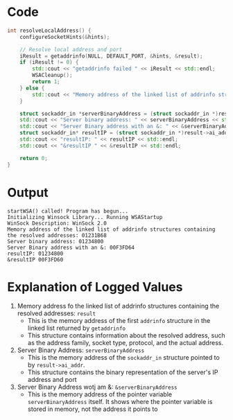 
# Code 
```C++
int resolveLocalAddress() {
    configureSocketHints(&hints);

    // Resolve local address and port
    iResult = getaddrinfo(NULL, DEFAULT_PORT, &hints, &result);
    if (iResult != 0) {
        std::cout << "getaddrinfo failed " << iResult << std::endl;
        WSACleanup();
        return 1;
    } else {
        std::cout << "Memory address of the linked list of addrinfo structures containing the resolved addresses: " << result << std::endl;
    }

    struct sockaddr_in *serverBinaryAddress = (struct sockaddr_in *)result->ai_addr;
    std::cout << "Server binary address: " << serverBinaryAddress << std::endl;
    std::cout << "Server Binary address with an &: " << &serverBinaryAddress << std::endl;
    struct sockaddr_in* resultIP = (struct sockaddr_in *)result->ai_addr;
    std::cout << "resultIP: " << resultIP << std::endl;
    std::cout << "&resultIP " << &resultIP << std::endl;

    return 0;
}
```

# Output
```
startWSA() called! Program has begun...
Initializing Winsock Library... Running WSAStartup
WinSock Description: WinSock 2.0
Memory address of the linked list of addrinfo structures containing the resolved addresses: 01231B68
Server binary address: 01234800
Server Binary address with an &: 00F3FD64
resultIP: 01234800
&resultIP 00F3FD60
```
# Explanation of Logged Values
1. Memory address fo the linked list of addrinfo structures containing the resolved addresses: `result`
    - This is the memory address of the first `addrinfo` structure in the linked list returned by `getaddrinfo`
    - This structure contains information about the resolved address, such as the address family, socket type, protocol, and the actual address.
2. Server Binary Address: `serverBinaryAddress`
    - This is the memory address of the `sockaddr_in` structure pointed to by `result->ai_addr`.
    - This structure contains the binary representation of the server's IP address and port
3. Server Binary Address wotj am &: `&serverBinaryAddress`
    - This is the memory address of the pointer variable `serverBinaryAddress` itself. It shows where the pointer variable is stored in memory, not the address it points to

